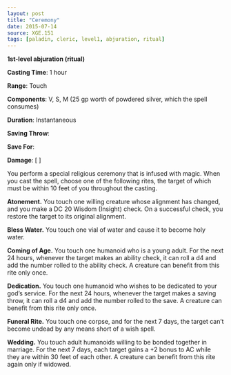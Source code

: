 ```yaml
---
layout: post
title: "Ceremony"
date: 2015-07-14
source: XGE.151
tags: [paladin, cleric, level1, abjuration, ritual]
---
```


**1st-level abjuration (ritual)**

**Casting Time**: 1 hour

**Range**: Touch

**Components**: V, S, M (25 gp worth of powdered silver, which the spell consumes)

**Duration**: Instantaneous

**Saving Throw**: 

**Save For**:

**Damage**: [ ]

You perform a special religious ceremony that is infused with magic. When you cast the spell, choose one of the following rites, the target of which must be within 10 feet of you throughout the casting.

**Atonement.** You touch one willing creature whose alignment has changed, and you make a DC 20 Wisdom (Insight) check. On a successful check, you restore the target to its original alignment.

**Bless Water.** You touch one vial of water and cause it to become holy water.

**Coming of Age.** You touch one humanoid who is a young adult. For the next 24 hours, whenever the target makes an ability check, it can roll a d4 and add the number rolled to the ability check. A creature can benefit from this rite only once.

**Dedication.** You touch one humanoid who wishes to be dedicated to your god’s service. For the next 24 hours, whenever the target makes a saving throw, it can roll a d4 and add the number rolled to the save. A creature can benefit from this rite only once.

**Funeral Rite.** You touch one corpse, and for the next 7 days, the target can’t become undead by any means short of a wish spell.

**Wedding.** You touch adult humanoids willing to be bonded together in marriage. For the next 7 days, each target gains a +2 bonus to AC while they are within 30 feet of each other. A creature can benefit from this rite again only if widowed.